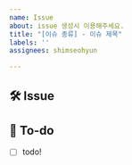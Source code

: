 ```yaml
---
name: Issue
about: issue 생성시 이용해주세요.
title: "[이슈 종류] - 이슈 제목"
labels: ''
assignees: shimseohyun

---
```


## 🛠 Issue

<!-- 이슈에 대해 간략하게 설명해주세요 -->

## 📝 To-do

<!-- 진행할 작업에 대해 적어주세요 -->

- [ ] todo!

